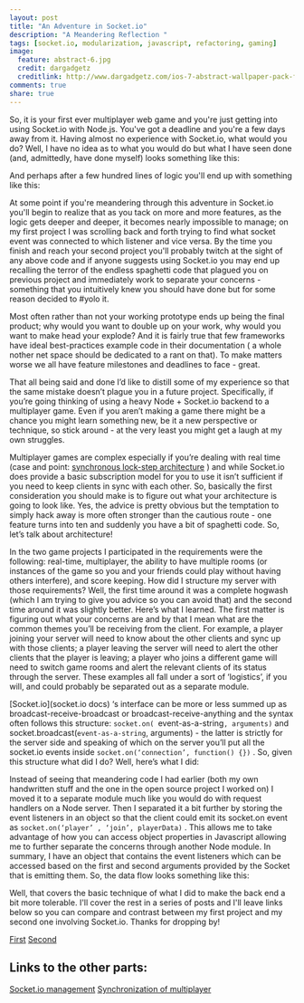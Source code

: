 ```yaml
---
layout: post
title: "An Adventure in Socket.io"
description: "A Meandering Reflection "
tags: [socket.io, modularization, javascript, refactoring, gaming]
image:
  feature: abstract-6.jpg
  credit: dargadgetz
  creditlink: http://www.dargadgetz.com/ios-7-abstract-wallpaper-pack-for-iphone-5-and-ipod-touch-retina/
comments: true
share: true
---
```


So,  it is your first ever multiplayer web game and you're just getting into using Socket.io with Node.js. You've got a deadline and you're a few days away from it. Having almost no experience with Socket.io, what would you do? Well, I have no idea as to what you would do but what I have seen done (and, admittedly, have done myself) looks something like this: 

And perhaps after a few hundred lines of logic you'll end up with something like this: 

At some point if you're meandering through this adventure in Socket.io you'll begin to realize that as you tack on more and more features, as the logic gets deeper and deeper, it becomes nearly impossible to manage; on my first project I was scrolling back and forth trying to find what socket event was connected to which listener and vice versa. By the time you finish and reach your second project you'll probably twitch at the sight of any above code and if anyone suggests using Socket.io you may end up recalling the terror of the endless spaghetti code that plagued you on previous project and immediately work to separate your concerns - something that you intuitively knew you should have done but for some reason decided to #yolo it. 

Most often rather than not your working prototype ends up being the final product; why would you want to double up on your work, why would you want to make head your explode? And it is fairly true that few frameworks have ideal best-practices example code in their documentation ( a whole nother net space should be dedicated to a rant on that). To make matters worse we all have feature milestones and deadlines to face - great. 

That all being said and done I’d like to distill some of my experience so that the same mistake doesn’t plague you in a future project. Specifically, if you’re going thinking of using a heavy Node + Socket.io backend to a multiplayer game. Even if you aren’t making a game there might be a chance you might learn something new, be it a new perspective or technique, so stick around - at the very least you might get a laugh at my own struggles. 

Multiplayer games are complex especially if you’re dealing with real time (case and point: [synchronous lock-step architecture](http://www.altdevblogaday.com/2011/07/09/synchronous-rts-engines-and-a-tale-of-desyncs/) ) and while Socket.io does provide a basic subscription model for you to use it isn’t sufficient if you need to keep clients in sync with each other. So, basically the first consideration you should make is to figure out what your architecture is going to look like. Yes, the advice is pretty obvious but the temptation to simply hack away is more often stronger than the cautious route - one feature turns into ten and suddenly you have a bit of spaghetti code. So, let’s talk about architecture! 

In the two game projects I participated in the requirements were the following: real-time, multiplayer, the ability to have multiple rooms (or instances of the game so you and your friends could play without having others interfere), and score keeping.  How did I structure my server with those requirements? Well, the first time around it was a complete hogwash (which I am trying to give you advice so you can avoid that) and the second time around it was slightly better. Here’s what I learned. The first matter is figuring out what your concerns are and by that I mean what are the common themes you’ll be receiving from the client. For example, a player joining your server will need to know about the other clients and sync up with those clients; a player leaving the server will need to alert the other clients that the player is leaving; a player who joins a different game will need to switch game rooms and alert the relevant clients of its status through the server. These examples all fall under a sort of ‘logistics’, if you will, and could probably be separated out as a separate module. 

 [Socket.io](socket.io docs) ‘s interface can be more or less summed up as  broadcast-receive-broadcast or broadcast-receive-anything and the syntax often follows this structure: `socket.on( `event-as-a-string`, arguments)` and socket.broadcast(`event-as-a-string`, arguments) - the latter is strictly for the server side and speaking of which on the server you’ll put all the socket.io events inside `socket.on(‘connection’, function() {})` . So, given this structure what did I do? Well, here’s what I did: 

Instead of seeing that meandering code I had earlier (both my own handwritten stuff and the one in the open source project I worked on) I moved it to a separate module much like you would do with request handlers on a Node server. Then I separated it a bit further by storing the event listeners in an object so that the client could emit its socket.on event as `socket.on(‘player’ , ‘join’, playerData)` . This allows me to take advantage of how you can access object properties in Javascript allowing me to further separate the concerns through another Node module. In summary, I have an object that contains the event listeners which can be accessed based on the first and second arguments provided by the Socket that is emitting them. So, the data flow looks something like this: 


Well, that covers the basic technique of what I did to make the back end a bit more tolerable. I'll cover the rest in a series of posts and I'll leave links below so you can compare and contrast between my first project and my second one involving Socket.io. Thanks for dropping by!

[First](githubstuff)
[Second](githubstuff)

## Links to the other parts: 
[Socket.io management](blogstuff)
[Synchronization of multiplayer](blogstuff)